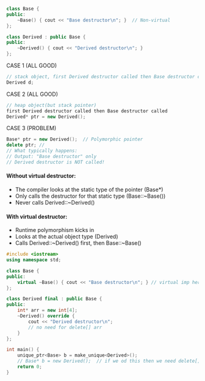 ```cpp
class Base {
public:
    ~Base() { cout << "Base destructor\n"; }  // Non-virtual
};

class Derived : public Base {
public:
    ~Derived() { cout << "Derived destructor\n"; }
};
```
CASE 1 (ALL GOOD)
```cpp
// stack object, first Derived destructor called then Base destructor called
Derived d;
```

CASE 2 (ALL GOOD)
```cpp
// heap object(but stack pointer)
first Derived destructor called then Base destructor called
Derived* ptr = new Derived();
```

CASE 3 (PROBLEM)
```cpp
Base* ptr = new Derived();  // Polymorphic pointer
delete ptr; // 
// What typically happens:
// Output: "Base destructor" only
// Derived destructor is NOT called!
```


#### Without virtual destructor:
- The compiler looks at the static type of the pointer (Base*)
- Only calls the destructor for that static type (Base::~Base())
- Never calls Derived::~Derived()

#### With virtual destructor:

- Runtime polymorphism kicks in
- Looks at the actual object type (Derived)
- Calls Derived::~Derived() first, then Base::~Base()


```cpp
#include <iostream>
using namespace std;

class Base {
public:
    virtual ~Base() { cout << "Base destructor\n"; } // virtual imp here
};

class Derived final : public Base {
public:
    int* arr = new int[4];
    ~Derived() override {
        cout << "Derived destructor\n";
        // no need for delete[] arr
    }
};

int main() {
    unique_ptr<Base> b = make_unique<Derived>();
    // Base* b = new Derived();  // if we od this then we need delete[] arr
    return 0;
}
```
